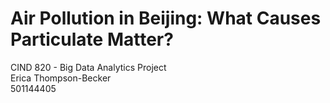 # Air Pollution in Beijing: What Causes Particulate Matter?
CIND 820 - Big Data Analytics Project   
Erica Thompson-Becker  
501144405  




